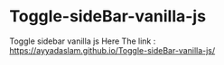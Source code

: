 # Toggle-sideBar-vanilla-js
Toggle sidebar vanilla js 
Here The link :  https://ayyadaslam.github.io/Toggle-sideBar-vanilla-js/
